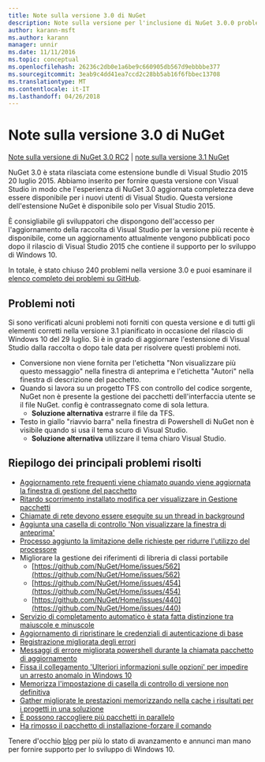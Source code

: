 ```yaml
---
title: Note sulla versione 3.0 di NuGet
description: Note sulla versione per l'inclusione di NuGet 3.0.0 problemi noti, correzioni di bug, le funzionalità aggiunte e dcr.
author: karann-msft
ms.author: karann
manager: unnir
ms.date: 11/11/2016
ms.topic: conceptual
ms.openlocfilehash: 26236c2db0e1a6be9c660905db567d9ebbbbe377
ms.sourcegitcommit: 3eab9c4dd41ea7ccd2c28bb5ab16f6fbbec13708
ms.translationtype: MT
ms.contentlocale: it-IT
ms.lasthandoff: 04/26/2018
---
```

# <a name="nuget-30-release-notes"></a>Note sulla versione 3.0 di NuGet

[Note sulla versione di NuGet 3.0 RC2](../release-notes/nuget-3.0-RC2.md) | [note sulla versione 3.1 NuGet](../release-notes/nuget-3.1.md)

NuGet 3.0 è stata rilasciata come estensione bundle di Visual Studio 2015 20 luglio 2015. Abbiamo inserito per fornire questa versione con Visual Studio in modo che l'esperienza di NuGet 3.0 aggiornata completezza deve essere disponibile per i nuovi utenti di Visual Studio. Questa versione dell'estensione NuGet è disponibile solo per Visual Studio 2015.

È consigliabile gli sviluppatori che dispongono dell'accesso per l'aggiornamento della raccolta di Visual Studio per la versione più recente è disponibile, come un aggiornamento attualmente vengono pubblicati poco dopo il rilascio di Visual Studio 2015 che contiene il supporto per lo sviluppo di Windows 10.

In totale, è stato chiuso 240 problemi nella versione 3.0 e puoi esaminare il [elenco completo dei problemi su GitHub](https://github.com/NuGet/Home/issues?q=milestone%3A3.0.0-RTM+is%3Aclosed).

## <a name="known-issues"></a>Problemi noti

Si sono verificati alcuni problemi noti forniti con questa versione e di tutti gli elementi corretti nella versione 3.1 pianificato in occasione del rilascio di Windows 10 del 29 luglio.  Si è in grado di aggiornare l'estensione di Visual Studio dalla raccolta o dopo tale data per risolvere questi problemi noti.

*  Conversione non viene fornita per l'etichetta "Non visualizzare più questo messaggio" nella finestra di anteprima e l'etichetta "Autori" nella finestra di descrizione del pacchetto.
*  Quando si lavora su un progetto TFS con controllo del codice sorgente, NuGet non è presente la gestione dei pacchetti dell'interfaccia utente se il file NuGet. config è contrassegnato come di sola lettura.
   * **Soluzione alternativa** estrarre il file da TFS.
*  Testo in giallo "riavvio barra" nella finestra di Powershell di NuGet non è visibile quando si usa il tema scuro di Visual Studio.
   * **Soluzione alternativa** utilizzare il tema chiaro Visual Studio.


## <a name="summary-of-top-issues-resolved"></a>Riepilogo dei principali problemi risolti

* [Aggiornamento rete frequenti viene chiamato quando viene aggiornata la finestra di gestione del pacchetto](https://github.com/NuGet/Home/issues/515)
* [Ritardo scorrimento installato modifica per visualizzare in Gestione pacchetti](https://github.com/NuGet/Home/issues/519)
* [Chiamate di rete devono essere eseguite su un thread in background](https://github.com/NuGet/Home/issues/516)
* [Aggiunta una casella di controllo 'Non visualizzare la finestra di anteprima'](https://github.com/NuGet/Home/issues/566)
* [Processo aggiunto la limitazione delle richieste per ridurre l'utilizzo del processore](https://github.com/NuGet/Home/issues/356)
* Migliorare la gestione dei riferimenti di libreria di classi portabile
    * [https://github.com/NuGet/Home/issues/562](https://github.com/NuGet/Home/issues/562)
    * [https://github.com/NuGet/Home/issues/454](https://github.com/NuGet/Home/issues/454)
    * [https://github.com/NuGet/Home/issues/440](https://github.com/NuGet/Home/issues/440)
* [Servizio di completamento automatico è stata fatta distinzione tra maiuscole e minuscole](https://github.com/NuGet/Home/issues/198)
* [Aggiornamento di ripristinare le credenziali di autenticazione di base](https://github.com/NuGet/Home/issues/456)
* [Registrazione migliorata degli errori](https://github.com/NuGet/Home/issues/407)
* [Messaggi di errore migliorata powershell durante la chiamata pacchetto di aggiornamento](https://github.com/NuGet/Home/issues/5)
* [Fissa il collegamento 'Ulteriori informazioni sulle opzioni' per impedire un arresto anomalo in Windows 10](https://github.com/NuGet/Home/issues/822)
* [Memorizza l'impostazione di casella di controllo di versione non definitiva](https://github.com/NuGet/Home/issues/732)
* [Gather migliorate le prestazioni memorizzando nella cache i risultati per i progetti in una soluzione](https://github.com/NuGet/Home/issues/721)
* [È possono raccogliere più pacchetti in parallelo](https://github.com/NuGet/Home/issues/713)
* [Ha rimosso il pacchetto di installazione-forzare il comando](https://github.com/NuGet/Home/issues/697)

Tenere d'occhio [blog](http://blog.nuget.org) per più lo stato di avanzamento e annunci man mano per fornire supporto per lo sviluppo di Windows 10.